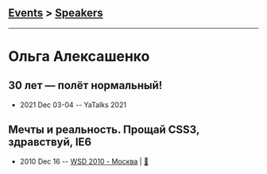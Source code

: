## [Events](../README.md) > [Speakers](../speakers.md)
---

# Ольга Алексашенко

## 30 лет — полёт нормальный!
- 2021 Dec 03-04 -- YaTalks 2021    
## Мечты и реальность. Прощай CSS3, здравствуй, IE6
- 2010 Dec 16 -- [WSD 2010 - Москва](https://www.youtube.com/watch?v=-iW-W-9lj-I)  | [:notebook:](https://wsd.events/2010/12/16/pres/goodbye-css3.pdf)  
